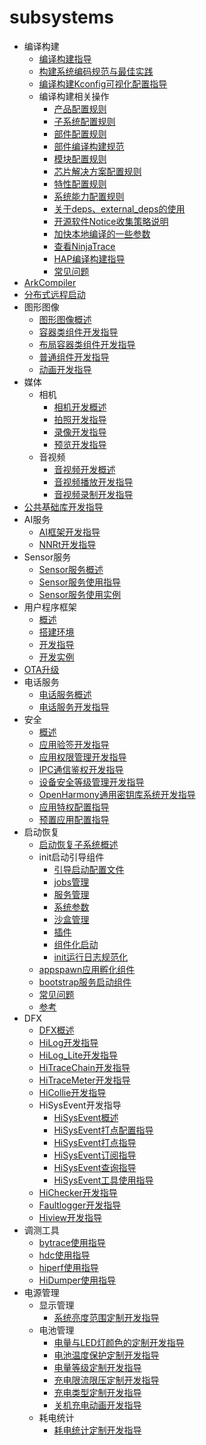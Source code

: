 # subsystems

- 编译构建
    - [编译构建指导](subsys-build-all.md)
    - [构建系统编码规范与最佳实践](subsys-build-gn-coding-style-and-best-practice.md)
    - [编译构建Kconfig可视化配置指导](subsys-build-gn-kconfig-visual-config-guide.md)
    - 编译构建相关操作
      - [产品配置规则](subsys-build-product.md)
      - [子系统配置规则](subsys-build-subsystem.md)
      - [部件配置规则](subsys-build-component.md)
      - [部件编译构建规范](subsys-build-component-building-rules.md)
      - [模块配置规则](subsys-build-module.md)
      - [芯片解决方案配置规则](subsys-build-chip_solution.md)
      - [特性配置规则](subsys-build-feature.md)
      - [系统能力配置规则](subsys-build-syscap.md)
      - [关于deps、external_deps的使用](subsys-build-reference.md)
      - [开源软件Notice收集策略说明](subsys-build-reference.md)
      - [加快本地编译的一些参数](subsys-build-reference.md)
      - [查看NinjaTrace](subsys-build-reference.md)
      - [HAP编译构建指导](subsys-build-gn-hap-compilation-guide.md)
      - [ 常见问题](subsys-build-FAQ.md)
- [ArkCompiler](subsys-arkcompiler-guide.md)
- [分布式远程启动](subsys-remote-start.md)
- 图形图像
    - [图形图像概述](subsys-graphics-overview.md)
    - [容器类组件开发指导](subsys-graphics-container-guide.md)
    - [布局容器类组件开发指导](subsys-graphics-layout-guide.md)
    - [普通组件开发指导](subsys-graphics-common-guide.md)
    - [动画开发指导](subsys-graphics-animation-guide.md)
- 媒体
    - 相机
        - [相机开发概述](subsys-multimedia-camera-overview.md)
        - [拍照开发指导](subsys-multimedia-camera-photo-guide.md)
        - [录像开发指导](subsys-multimedia-camera-record-guide.md)
        - [预览开发指导](subsys-multimedia-camera-preview-guide.md)
    - 音视频
        - [音视频开发概述](subsys-multimedia-video-overview.md)
        - [音视频播放开发指导](subsys-multimedia-video-play-guide.md)
        - [音视频录制开发指导](subsys-multimedia-video-record-guide.md)
- [公共基础库开发指导](subsys-utils-guide.md)
- AI服务
    - [AI框架开发指导](subsys-ai-aiframework-devguide.md)
    - [NNRt开发指导](subsys-ai-nnrt-guide.md)
- Sensor服务
    - [Sensor服务概述](subsys-sensor-overview.md)
    - [Sensor服务使用指导](subsys-sensor-guide.md)
    - [Sensor服务使用实例](subsys-sensor-demo.md)
- 用户程序框架
    - [概述](subsys-application-framework-overview.md)
    - [搭建环境](subsys-application-framework-envbuild.md)
    - [开发指导](subsys-application-framework-guide.md)
    - [开发实例](subsys-application-framework-demo.md)
- [OTA升级](subsys-ota-guide.md)
- 电话服务
    - [电话服务概述](subsys-tel-overview.md)
    - [电话服务开发指导](subsys-tel-guide.md)
- 安全
    - [概述](subsys-security-overview.md)
    - [应用验签开发指导](subsys-security-sigverify.md)
    - [应用权限管理开发指导](subsys-security-rightmanagement.md)
    - [IPC通信鉴权开发指导](subsys-security-communicationverify.md)
    - [设备安全等级管理开发指导](subsys-security-devicesecuritylevel.md)
    - [OpenHarmony通用密钥库系统开发指导](subsys-security-huks-guide.md)
    - [应用特权配置指导](subsys-app-privilege-config-guide.md)
    - [预置应用配置指导](subsys-preinstall-app-config-guide.md)
- 启动恢复
    - [启动恢复子系统概述](subsys-boot-overview.md)
    - init启动引导组件
      - [引导启动配置文件](subsys-boot-init-cfg.md)
      - [jobs管理](subsys-boot-init-jobs.md)
      - [服务管理](subsys-boot-init-service.md)
      - [系统参数](subsys-boot-init-sysparam.md)
      - [沙盒管理](subsys-boot-init-sandbox.md)
      - [插件](subsys-boot-init-plugin.md)
      - [组件化启动](subsys-boot-init-sub-unit.md)
      - [init运行日志规范化](subsys-boot-init-log.md)
    - [appspawn应用孵化组件](subsys-boot-appspawn.md)
    - [bootstrap服务启动组件](subsys-boot-bootstrap.md)
    - [常见问题](subsys-boot-faqs.md)
    - [参考](subsys-boot-ref.md)
- DFX
    - [DFX概述](subsys-dfx-overview.md)
    - [HiLog开发指导](subsys-dfx-hilog-rich.md)
    - [HiLog_Lite开发指导](subsys-dfx-hilog-lite.md)
    - [HiTraceChain开发指导](subsys-dfx-hitracechain.md)
    - [HiTraceMeter开发指导](subsys-dfx-hitracemeter.md)
    - [HiCollie开发指导](subsys-dfx-hicollie.md)
    - HiSysEvent开发指导
        - [HiSysEvent概述](subsys-dfx-hisysevent-overview.md)
        - [HiSysEvent打点配置指导](subsys-dfx-hisysevent-logging-config.md)
        - [HiSysEvent打点指导](subsys-dfx-hisysevent-logging.md)
        - [HiSysEvent订阅指导](subsys-dfx-hisysevent-listening.md)
        - [HiSysEvent查询指导](subsys-dfx-hisysevent-query.md)
        - [HiSysEvent工具使用指导](subsys-dfx-hisysevent-tool.md)
    - [HiChecker开发指导](subsys-dfx-hichecker.md)
    - [Faultlogger开发指导](subsys-dfx-faultlogger.md)
    - [Hiview开发指导](subsys-dfx-hiview.md)
- 调测工具
    - [bytrace使用指导](subsys-toolchain-bytrace-guide.md)
    - [hdc使用指导](subsys-toolchain-hdc-guide.md)
    - [hiperf使用指导](subsys-toolchain-hiperf.md)
    - [HiDumper使用指导](subsys-dfx-hidumper.md)
- 电源管理
    - 显示管理
        - [系统亮度范围定制开发指导](subsys-power-brightness-customization.md)
    - 电池管理
        - [电量与LED灯颜色的定制开发指导](subsys-power-level-LED-color.md)
        - [电池温度保护定制开发指导](subsys-power-temperature-protection.md)
        - [电量等级定制开发指导](subsys-power-battery-level-customization.md)
        - [充电限流限压定制开发指导](subsys-power-charge-current-voltage-limit.md)
        - [充电类型定制开发指导](subsys-power-charge-type-customization.md)
        - [关机充电动画开发指导](subsys-power-poweroff-charge-animation.md)
    - 耗电统计
        - [耗电统计定制开发指导](subsys-power-stats-power-average-customization.md)

